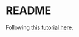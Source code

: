 # README

Following [this tutorial here](https://cloud.google.com/community/tutorials/managing-gcp-projects-with-terraform).
